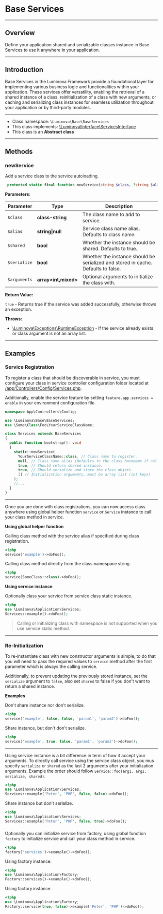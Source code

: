 # Base Services

***

## Overview

Define your application shared and serializable classes instance in Base Services to use it anywhere in your application.

***

## Introduction

Base Services in the Luminova Framework provide a foundational layer for implementing various business logic and functionalities within your application. These services offer versatility, enabling the retrieval of a shared instance of a class, reinitialization of a class with new arguments, or caching and serializing class instances for seamless utilization throughout your application or by third-party modules.

***

* Class namespace: `\Luminova\Base\BaseServices`
* This class implements:
[\Luminova\Interface\ServicesInterface](/interface/classes.md#servicesinterface)
* This class is an **Abstract class**

***
## Methods

### newService

Add a service class to the service autoloading.

```php
 protected static final function newService(string $class, ?string $alias = null,  bool $shared = true,  bool $serialize = false,  array $arguments = []): true
```

**Parameters:**

| Parameter | Type | Description |
|-----------|------|-------------|
| `$class` | **class-string** | The class name to add to service. |
| `$alias` | **string&#124;null** | Service class name alias. Defaults to class name. |
| `$shared` | **bool** | Whether the instance should be shared. Defaults to true.. |
| `$serialize` | **bool** | Whether the instance should be serialized and stored in cache. Defaults to false. |
| `$arguments` | **array<int,mixed>** | Optional arguments to initialize the class with. |

**Return Value:**

`true` - Returns true if the service was added successfully, otherwise throws an exception.

**Throws:**

- [\Luminova\Exceptions\RuntimeException](/exceptions/classes.md#runtimeexception) - If the service already exists or class argument is not an array list.

***

## Examples

### Service Registration

To register a class that should be discoverable in service, you must configure your class in service controller configuration folder located at [/app/Controllers/Config/Services.php](/configs/service.md).

Additionally, enable the service feature by setting `feature.app.services = enable` in your environment configuration file.

```php 
namespace App\Controllers\Config;

use \Luminova\Base\BaseServices;
use \Some\Class\Foo\YourServiceClassName;

class Services extends BaseServices
{
  public function bootstrap(): void
  {
    static::newService(
      YourServiceClassName::class, // Class name to register.
      null, // Class name alias (defaults to the class basename if null).
      true, // Should return shared instance.
      true, // Should serialize and store the class object.
      [] // Initialization arguments, must be array list (int keys)
    );
    //...
  }
}
```
***

Once you are done with class registrations, you can now access class anywhere using global helper function `service` or `Service` instance to call your class method in service.

**Using global helper function**

 Calling class method with the service alias if specified during class registration.

```php 
<?php 
service('example')->doFoo();
```

Calling class method directly from the class namespace string.

```php 
<?php 
service(SomeClass::class)->doFoo();
```

**Using service instance**

Optionally class your service from service class static instance.

```php 
<?php 
use \Luminova\Application\Services;
Services::example()->doFoo();
```
> Calling or initializing class with namespace is not supported when you use service static method.

***

### Re-Initialization

To re-instantiate class with new constructor arguments is simple, to do that you will need to pass the required values to `service` method after the first parameter which is always the calling service. 

Additionally, to prevent updating the previously stored instance, set the `serialize` argument to `false`, also set `shared` to false if you don't want to return a shared instance.

**Examples**

Don't share instance nor don't serialize.
```php 
<?php 
service('example', false, false, 'param1', 'param2')->doFoo();
```

Share instance, but don't don't serialize.

```php 
<?php 
service('example', true, false, 'param1', 'param2')->doFoo();
```
***

Using service instance is a bit difference in term of how it accept your arguments.
To directly call service using the service class object, you mus specify `serialize` or `shared` as the last 2 arguments after your initialization arguments. Example the order should follow `Service::foo(arg1, arg2, serialize, shared)`.

```php 
<?php 
use \Luminova\Application\Services;
Services::example('Peter', 'PHP', false, false)->doFoo();
```

Share instance but don't serialize.

```php 
<?php 
use \Luminova\Application\Services;
Services::example('Peter', 'PHP', false, true)->doFoo();
```

###

Optionally you can initialize service from factory, using global function `factory` to initialize service and call your class method in service.

```php 
<?php 
factory('services')->example()->doFoo();
```

Using factory instance.

```php 
<?php 
use \Luminova\Application\Factory;
Factory::services()->example()->doFoo();
```

Using factory instance.

```php 
<?php 
use \Luminova\Application\Factory;
Factory::service(true, false)->example('Peter', 'PHP')->doFoo();
```